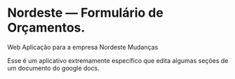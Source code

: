# Nordeste — Formulário de Orçamentos.
Web Aplicação para a empresa Nordeste Mudanças

Esse é um aplicativo extremamente específico que edita algumas seções de um documento do google docs.
